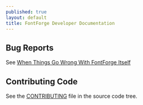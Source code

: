 ```yaml
---
published: true
layout: default
title: FontForge Developer Documentation
---
```


## Bug Reports

See [When Things Go Wrong With FontForge Itself](http://designwithfontforge.com/en-US/When_Things_Go_Wrong_With_Fontforge_Itself.html)

## Contributing Code

See the [CONTRIBUTING](https://github.com/fontforge/fontforge/blob/master/CONTRIBUTING.md) file in the source code tree.
